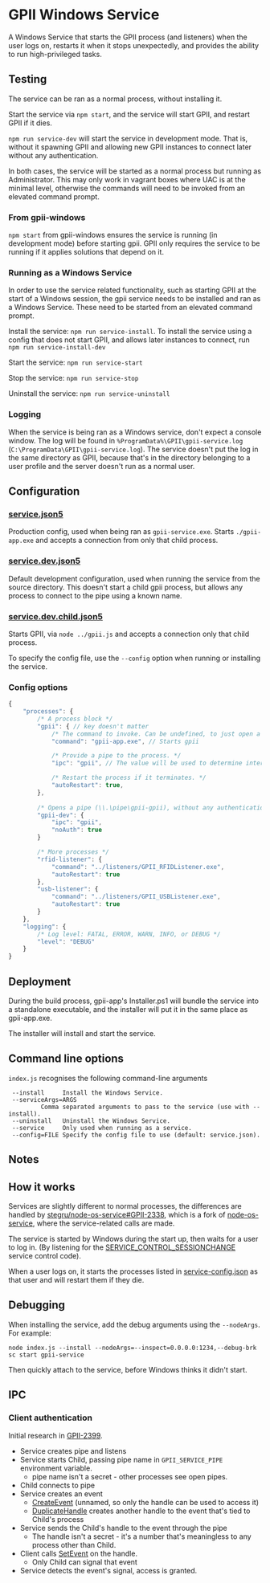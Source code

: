 # GPII Windows Service

A Windows Service that starts the GPII process (and listeners) when the user logs on, restarts it when it stops
unexpectedly, and provides the ability to run high-privileged tasks.

## Testing

The service can be ran as a normal process, without installing it.

Start the service via `npm start`, and the service will start GPII, and restart GPII if it dies.

`npm run service-dev` will start the service in development mode. That is, without it spawning GPII and allowing new
GPII instances to connect later without any authentication.

In both cases, the service will be started as a normal process but running as Administrator. This may only work in
vagrant boxes where UAC is at the minimal level, otherwise the commands will need to be invoked from an elevated command
prompt.

### From gpii-windows

`npm start` from gpii-windows ensures the service is running (in development mode) before starting gpii. GPII only
requires the service to be running if it applies solutions that depend on it.

### Running as a Windows Service

In order to use the service related functionality, such as starting GPII at the start of a Windows session, the gpii
service needs to be installed and ran as a Windows Service. These need to be started from an elevated command prompt.

Install the service: `npm run service-install`. To install the service using a config that does not start GPII, and
allows later instances to connect, run `npm run service-install-dev`

Start the service: `npm run service-start`

Stop the service: `npm run service-stop`

Uninstall the service: `npm run service-uninstall`

### Logging

When the service is being ran as a Windows service, don't expect a console window. The log will be found in
`%ProgramData%\GPII\gpii-service.log` (`C:\ProgramData\GPII\gpii-service.log`). The service doesn't put the log in the
same directory as GPII, because that's in the directory belonging to a user profile and the server doesn't run as a
normal user.

## Configuration

### [service.json5](config/service.json5)

Production config, used when being ran as `gpii-service.exe`. Starts `./gpii-app.exe` and accepts a connection from only
that child process.

### [service.dev.json5](config/service.dev.json5)

Default development configuration, used when running the service from the source directory. This doesn't start a child
gpii process, but allows any process to connect to the pipe using a known name.

### [service.dev.child.json5](config/service.dev.child.json5)

Starts GPII, via `node ../gpii.js` and accepts a connection only that child process.


To specify the config file, use the `--config` option when running or installing the service.

### Config options

```javascript
{
    "processes": {
        /* A process block */
        "gpii": { // key doesn't matter
            /* The command to invoke. Can be undefined, to just open a pipe. */
            "command": "gpii-app.exe", // Starts gpii

            /* Provide a pipe to the process. */
            "ipc": "gpii", // The value will be used to determine internally what the pipe does (nothing special at the moment)

            /* Restart the process if it terminates. */
            "autoRestart": true,
        },
        
        /* Opens a pipe (\\.\pipe\gpii-gpii), without any authentication. */
        "gpii-dev": {
            "ipc": "gpii",
            "noAuth": true
        }

        /* More processes */
        "rfid-listener": {
            "command": "../listeners/GPII_RFIDListener.exe",
            "autoRestart": true
        },
        "usb-listener": {
            "command": "../listeners/GPII_USBListener.exe",
            "autoRestart": true
        }
    },
    "logging": {
        /* Log level: FATAL, ERROR, WARN, INFO, or DEBUG */
        "level": "DEBUG"
    }
}
```


## Deployment

During the build process, gpii-app's Installer.ps1 will bundle the service into a standalone executable, and the
installer will put it in the same place as gpii-app.exe.

The installer will install and start the service.

## Command line options

`index.js` recognises the following command-line arguments 

```
 --install     Install the Windows Service.
 --serviceArgs=ARGS
         Comma separated arguments to pass to the service (use with --install).
 --uninstall   Uninstall the Windows Service.
 --service     Only used when running as a service.
 --config=FILE Specify the config file to use (default: service.json).
```


## Notes

## How it works

Services are slightly different to normal processes, the differences are handled by
[stegru/node-os-service#GPII-2338](https://github.com/stegru/node-os-service/tree/GPII-2338), which is a fork of
[node-os-service](https://github.com/stephenwvickers/node-os-service), where the service-related calls are made.

The service is started by Windows during the start up, then waits for a user to log in. (By listening for the
[SERVICE_CONTROL_SESSIONCHANGE](https://msdn.microsoft.com/library/windows/desktop/ms683241.aspx)
service control code).

When a user logs on, it starts the processes listed in [service-config.json](service-config.json) as that user and will
restart them if they die.

## Debugging

When installing the service, add the debug arguments using the `--nodeArgs`. For example:

```
node index.js --install --nodeArgs=--inspect=0.0.0.0:1234,--debug-brk
sc start gpii-service
```

Then quickly attach to the service, before Windows thinks it didn't start.

## IPC

### Client authentication

Initial research in [GPII-2399](https://issues.gpii.net/browse/GPII-2399).

* Service creates pipe and listens
* Service starts Child, passing pipe name in `GPII_SERVICE_PIPE` environment variable.
    * pipe name isn't a secret - other processes see open pipes.
* Child connects to pipe
* Service creates an event
    * [CreateEvent](https://msdn.microsoft.com/library/ms682396) (unnamed, so only the handle can be used to access it)
    * [DuplicateHandle](https://msdn.microsoft.com/library/ms724251) creates another handle to the event that's tied to Child's process
* Service sends the Child's handle to the event through the pipe
    * The handle isn't a secret - it's a number that's meaningless to any process other than Child.
* Client calls [SetEvent](https://msdn.microsoft.com/library/ms686211) on the handle.
    * Only Child can signal that event
* Service detects the event's signal, access is granted.

